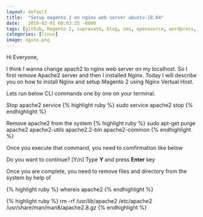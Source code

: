 ```yaml
---
layout: default
title:  "Setup magento 2 on nginx web server ubuntu-18.04"
date:   2019-02-01 60:03:25 -0800
tags: [github, Magento 2, supravatm, blog, cms, opensource, wordpress, blogger]
categories: [linux]
image: nginx.png
---
```


Hi Everyone,

I think I wanna change apach2 to nginx web server on my localhost. So I first remove Apache2 server and then I installed Nginx. Today I will describe you on how to install Nginx and setup Magento 2 using Nginx Vertual Host.

Lets run below CLI commands one by one on your terminal.


Stop apache2 service
{% highlight ruby %}
sudo service apache2 stop
{% endhighlight %}


Remove apache2 from the system
{% highlight ruby %}
sudo apt-get purge apache2 apache2-utils apache2.2-bin apache2-common
{% endhighlight %}

Once you execute that command,  you need to comfirmation like below

Do you want to continue? [Y/n]
Type **Y** and press **Enter** key


Once you are complete, you need to remove files and directory from the system by help of

{% highlight ruby %}
whereis apache2
{% endhighlight %}

{% highlight ruby %}
rm -rf /usr/lib/apache2 /etc/apache2 /usr/share/man/man8/apache2.8.gz
{% endhighlight %}
